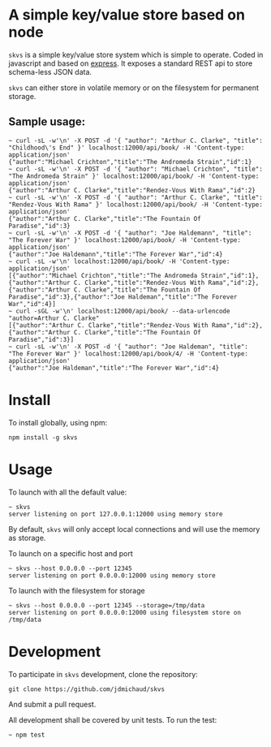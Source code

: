 # A simple key/value store based on node

`skvs` is a simple key/value store system which is simple to operate. Coded in
javascript and based on [express](http://expressjs.com/). It exposes a standard
REST api to store schema-less JSON data.

`skvs` can either store in volatile memory or on the filesystem for permanent storage.

## Sample usage:

```
~ curl -sL -w'\n' -X POST -d '{ "author": "Arthur C. Clarke", "title": "Childhood\'s End" }' localhost:12000/api/book/ -H 'Content-type: application/json'
{"author":"Michael Crichton","title":"The Andromeda Strain","id":1}
~ curl -sL -w'\n' -X POST -d '{ "author": "Michael Crichton", "title": "The Andromeda Strain" }' localhost:12000/api/book/ -H 'Content-type: application/json'
{"author":"Arthur C. Clarke","title":"Rendez-Vous With Rama","id":2}
~ curl -sL -w'\n' -X POST -d '{ "author": "Arthur C. Clarke", "title": "Rendez-Vous With Rama" }' localhost:12000/api/book/ -H 'Content-type: application/json'
{"author":"Arthur C. Clarke","title":"The Fountain Of Paradise","id":3}
~ curl -sL -w'\n' -X POST -d '{ "author": "Joe Haldemann", "title": "The Forever War" }' localhost:12000/api/book/ -H 'Content-type: application/json'
{"author":"Joe Haldemann","title":"The Forever War","id":4}
~ curl -sL -w'\n' localhost:12000/api/book/ -H 'Content-type: application/json'
[{"author":"Michael Crichton","title":"The Andromeda Strain","id":1},{"author":"Arthur C. Clarke","title":"Rendez-Vous With Rama","id":2},{"author":"Arthur C. Clarke","title":"The Fountain Of Paradise","id":3},{"author":"Joe Haldeman","title":"The Forever War","id":4}]
~ curl -sGL -w'\n' localhost:12000/api/book/ --data-urlencode "author=Arthur C. Clarke"
[{"author":"Arthur C. Clarke","title":"Rendez-Vous With Rama","id":2},{"author":"Arthur C. Clarke","title":"The Fountain Of Paradise","id":3}]
~ curl -sL -w'\n' -X POST -d '{ "author": "Joe Haldeman", "title": "The Forever War" }' localhost:12000/api/book/4/ -H 'Content-type: application/json'
{"author":"Joe Haldeman","title":"The Forever War","id":4}
```

# Install

To install globally, using npm:
```
npm install -g skvs
```

# Usage

To launch with all the default value:
```
~ skvs
server listening on port 127.0.0.1:12000 using memory store
```
By default, `skvs` will only accept local connections and will use the memory as storage.

To launch on a specific host and port
```
~ skvs --host 0.0.0.0 --port 12345
server listening on port 0.0.0.0:12000 using memory store
```

To launch with the filesystem for storage
```
~ skvs --host 0.0.0.0 --port 12345 --storage=/tmp/data
server listening on port 0.0.0.0:12000 using filesystem store on /tmp/data
```

# Development

To participate in `skvs` development, clone the repository:
```
git clone https://github.com/jdmichaud/skvs
```

And submit a pull request.

All development shall be covered by unit tests.
To run the test:
```
~ npm test
```